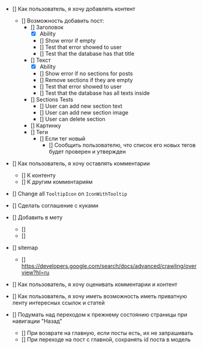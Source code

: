 - [] Как пользователь, я хочу добавлять контент
    - [] Возможность добавить пост:
        - [] Заголовок
            - [x] Ability
            - [] Show error if empty
            - [] Test that error showed to user
            - [] Test that the database has that title
        - [] Текст
            - [x] Ability
            - [] Show error if no sections for posts
            - [] Remove sections if they are empty
            - [] Test that error showed to user
            - [] Test that the database has all texts inside
        - [] Sections Tests
            - [] User can add new section text
            - [] User can add new section image
            - [] User can delete section
        - [] Картинку
        - [] Теги
            - [] Если тег новый
                - [] Сообщить пользователю, что список его новых тегов будет проверен и утвержден


- [] Как пользователь, я хочу оставлять комментарии
    - [] К контенту
    - [] К другим комментариям

- [] Change all `TooltipIcon` on `IconWithTooltip`

- [] Сделать соглашение с куками


- [] Добавить в мету
    - [] <meta name="description" content="60.2k votes, 19.0k comments. 32.5m members in the AskReddit community.
      r/AskReddit is the place to ask and answer thought-provoking questions.">
    - [] <link rel="canonical"
      href="https://www.reddit.com/r/AskReddit/comments/ntofxm/what_the_scariest_true_story_you_know/">
- [] sitemap
    - [] https://developers.google.com/search/docs/advanced/crawling/overview?hl=ru


- [] Как пользователь, я хочу оценивать комментарии и контент


- [] Как пользователь, я хочу иметь возможность иметь приватную ленту интересных ссылок и статей


- [] Подумать над переходом к прежнему состоянию страницы при навигации "Назад"
    - [] При возврате на главную, если посты есть, их не запрашивать
    - [] При переходе на пост с главной, сохранять id поста в модель 
